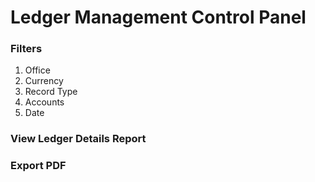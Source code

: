 # Ledger Management Control Panel

### Filters

1. Office
2. Currency
3. Record Type
4. Accounts
5. Date

### View Ledger Details Report

### Export PDF




